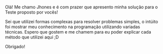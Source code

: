 Olá! Me chamo Jhones e é com prazer que apresento minha solução para o Teste proposto por vocês!

Sei que utilizei formas complexas para resolver problemas simples, o intúito foi mostrar meu
conhecimento na programação utilizando variadas técnicas. Espero que gostem e me chamem para
eu poder explicar cada método que utilizei aqui ;D

Obrigado!
